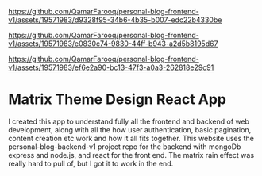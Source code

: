 
https://github.com/QamarFarooq/personal-blog-frontend-v1/assets/19571983/d9328f95-34b6-4b35-b007-edc22b4330be

https://github.com/QamarFarooq/personal-blog-frontend-v1/assets/19571983/e0830c74-9830-44ff-b943-a2d5b8195d67

https://github.com/QamarFarooq/personal-blog-frontend-v1/assets/19571983/ef6e2a90-bc13-47f3-a0a3-262818e29c91

# Matrix Theme Design React App

I created this app to understand fully all the frontend and backend of web development, along with all the 
how user authentication, basic pagination, content creation etc work and how it all fits together. This website uses the 
personal-blog-backend-v1 project repo for the backend with mongoDb express and node.js, and react for the front end.
The matrix rain effect was really hard to pull of, but I got it to work in the end. 

